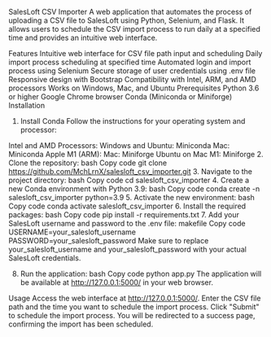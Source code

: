 SalesLoft CSV Importer
A web application that automates the process of uploading a CSV file to SalesLoft using Python, Selenium, and Flask. It allows users to schedule the CSV import process to run daily at a specified time and provides an intuitive web interface.

Features
Intuitive web interface for CSV file path input and scheduling
Daily import process scheduling at specified time
Automated login and import process using Selenium
Secure storage of user credentials using .env file
Responsive design with Bootstrap
Compatibility with Intel, ARM, and AMD processors
Works on Windows, Mac, and Ubuntu
Prerequisites
Python 3.6 or higher
Google Chrome browser
Conda (Miniconda or Miniforge)
Installation
1. Install Conda
Follow the instructions for your operating system and processor:

Intel and AMD Processors:
Windows and Ubuntu: Miniconda
Mac: Miniconda
Apple M1 (ARM):
Mac: Miniforge
Ubuntu on Mac M1: Miniforge
2. Clone the repository:
bash
Copy code
git clone https://github.com/MchLrnX/salesloft_csv_importer.git
3. Navigate to the project directory:
bash
Copy code
cd salesloft_csv_importer
4. Create a new Conda environment with Python 3.9:
bash
Copy code
conda create -n salesloft_csv_importer python=3.9
5. Activate the new environment:
bash
Copy code
conda activate salesloft_csv_importer
6. Install the required packages:
bash
Copy code
pip install -r requirements.txt
7. Add your SalesLoft username and password to the .env file:
makefile
Copy code
USERNAME=your_salesloft_username
PASSWORD=your_salesloft_password
Make sure to replace your_salesloft_username and your_salesloft_password with your actual SalesLoft credentials.

8. Run the application:
bash
Copy code
python app.py
The application will be available at http://127.0.0.1:5000/ in your web browser.

Usage
Access the web interface at http://127.0.0.1:5000/.
Enter the CSV file path and the time you want to schedule the import process.
Click "Submit" to schedule the import process. You will be redirected to a success page, confirming the import has been scheduled.
